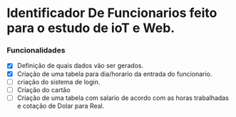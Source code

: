 # Identificador De Funcionarios feito para o estudo de ioT e Web. 

### Funcionalidades
- [X] Definição de quais dados vão ser gerados. 
- [X] Criação de uma tabela para dia/horario da entrada do funcionario. 
- [ ] criação do sistema de login.
- [ ] Criação do cartão
- [ ] Criação de uma tabela com salario de acordo com as horas trabalhadas e cotação de Dolar para Real.
